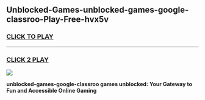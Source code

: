 
## Unblocked-Games-unblocked-games-google-classroo-Play-Free-hvx5v
<h3>
<a href="https://premium76.site?title=unblocked-games-google-classroo&ref=22A">CLICK TO PLAY</a></h3>
<hr>

<h3>
<a href="https://premium76.site?title=unblocked-games-google-classroo&ref=22A">CLICK 2 PLAY</a>
  
</h3>

<a href="https://premium76.site?title=unblocked-games-google-classroo&ref=22A"><img src="https://clearcache.store/games.png"></a>


**unblocked-games-google-classroo games unblocked: Your Gateway to Fun and Accessible Online Gaming**
